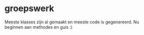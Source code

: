 # groepswerk

Meeste klasses zijn al gemaakt en meeste code is gegenereerd. Nu beginnen aan methodes en guis :)
